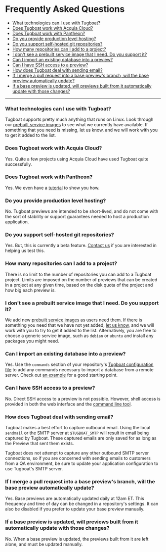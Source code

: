# Frequently Asked Questions

- [What technologies can I use with Tugboat?](#what-technologies-can-i-use-with-tugboat)
- [Does Tugboat work with Acquia Cloud?](#does-tugboat-work-with-acquia-cloud)
- [Does Tugboat work with Pantheon?](#does-tugboat-work-with-pantheon)
- [Do you provide production level hosting?](#do-you-provide-production-level-hosting)
- [Do you support self-hosted git repositories?](#do-you-support-self-hosted-git-repositories)
- [How many repositories can I add to a project?](#how-many-repositories-can-i-add-to-a-project)
- [I don't see a prebuilt service image that I need. Do you support it?](#i-dont-see-a-prebuilt-service-image-that-i-need-do-you-support-it)
- [Can I import an existing database into a preview?](#can-i-import-an-existing-database-into-a-preview)
- [Can I have SSH access to a preview?](#can-i-have-ssh-access-to-a-preview)
- [How does Tugboat deal with sending email?](#how-does-tugboat-deal-with-sending-email)
- [If I merge a pull request into a base preview's branch, will the base preview automatically update?](#if-i-merge-a-pull-request-into-a-base-previews-branch-will-the-base-preview-automatically-update)
- [If a base preview is updated, will previews built from it automatically update with those changes?](#if-a-base-preview-is-updated-will-previews-built-from-it-automatically-update-with-those-changes)

---

### What technologies can I use with Tugboat?

Tugboat supports pretty much anything that runs on Linux. Look through our
[prebuilt service images](../reference/services/index.md) to see what we
currently have available. If something that you need is missing, let us know,
and we will work with you to get it added to the list.

### Does Tugboat work with Acquia Cloud?

Yes. Quite a few projects using Acquia Cloud have used Tugboat quite
successfully.

### Does Tugboat work with Pantheon?

Yes. We even have a [tutorial](../tutorials/pantheon/index.md) to show you how.

### Do you provide production level hosting?

No. Tugboat previews are intended to be short-lived, and do not come with the
sort of stability or support guarantees needed to host a production application.

### Do you support self-hosted git repositories?

Yes. But, this is currently a beta feature.
[Contact us](https://tugboat.qa/support) if you are interested in helping us
test this.

### How many repositories can I add to a project?

There is no limit to the number of repositories you can add to a Tugboat
project. Limits are imposed on the number of previews that can be created in a
project at any given time, based on the disk quota of the project and how big
each preview is.

### I don't see a prebuilt service image that I need. Do you support it?

We add new [prebuilt service images](../reference/services/index.md) as users
need them. If there is something you need that we have not yet added,
[let us know](https://tugboat.qa/support), and we will work with you to try to
get it added to the list. Alternatively, you are free to choose a generic
service image, such as `debian` or `ubuntu` and install any packages you might
need.

### Can I import an existing database into a preview?

Yes. Use the `commands` section of your repository's
[Tugboat configuration file](../configuring-tugboat/index.md) to add any
commands necessary to import a database from a remote server. Check out
[an example](../examples/import-mysql-database/index.md) for a good starting
point.

### Can I have SSH access to a preview?

No. Direct SSH access to a preview is not possible. However, shell access is
provided in both the web interface and the
[command line tool](../advanced/cli/index.md).

### How does Tugboat deal with sending email?

Tugboat makes a best effort to capture outbound email. Using the local
`sendmail` or the SMTP server at `$TUGBOAT_SMTP` will result in email being
captured by Tugboat. These captured emails are only saved for as long as the
Preview that sent them exists.

Tugboat does not attempt to capture any other outbound SMTP server connections,
so if you are concerned with sending emails to customers from a QA environment,
be sure to update your application configuration to use Tugboat's SMTP server.

### If I merge a pull request into a base preview's branch, will the base preview automatically update?

Yes. Base previews are automatically updated daily at 12am ET. This frequency
and time of day can be changed in a repository's settings. It can also be
disabled if you prefer to update your base preview manually.

### If a base preview is updated, will previews built from it automatically update with those changes?

No. When a base preview is updated, the previews built from it are left alone,
and must be updated manually.
